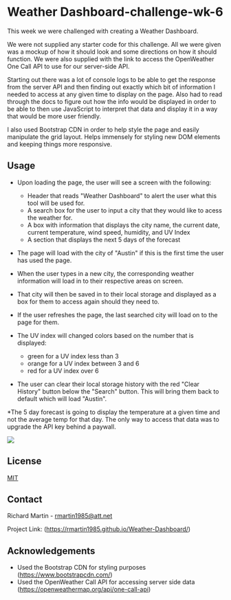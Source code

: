 # Weather Dashboard-challenge-wk-6

This week we were challenged with creating a Weather Dashboard. 

We were not supplied any starter code for this challenge. All we were given was a mockup of how it should look and some directions on how it should function. We were also supplied with the link to access the OpenWeather One Call API to use for our server-side API. 

Starting out there was a lot of console logs to be able to get the response from the server API and then finding out exactly which bit of information I needed to access at any given time to display on the page. Also had to read through the docs to figure out how the info would be displayed in order to be able to then use JavaScript to interpret that data and display it in a way that would be more user friendly. 

I also used Bootstrap CDN in order to help style the page and easily manipulate the grid layout. Helps immensely for styling new DOM elements and keeping things more responsive. 

## Usage

* Upon loading the page, the user will see a screen with the following:
    * Header that reads "Weather Dashboard" to alert the user what this tool will be used for.
    * A search box for the user to input a city that they would like to acess the weather for.
    * A box with information that displays the city name, the current date, current temperature, wind speed, humidity, and UV Index
    * A section that displays the next 5 days of the forecast

* The page will load with the city of "Austin" if this is the first time the user has used the page.   
* When the user types in a new city, the corresponding weather information will load in to their respective areas on screen. 
* That city will then be saved in to their local storage and displayed as a box for them to access again should they need to. 
* If the user refreshes the page, the last searched city will load on to the page for them. 
* The UV index will changed colors based on the number that is displayed:
    * green for a UV index less than 3
    * orange for a UV index between 3 and 6
    * red for a UV index over 6

* The user can clear their local storage history with the red "Clear History" button below the "Search" button. This will bring them back to default which will load "Austin".

*The 5 day forecast is going to display the temperature at a given time and not the average temp for that day. The only way to access that data was to upgrade the API key behind a paywall. 

<img src="https://media.giphy.com/media/DqmuC1C9pEW1BmV4jd/giphy.gif?cid=790b761148a2da7e9d66fa781a88cd2e169259b2c58c4620&rid=giphy.gif&ct=g">

## License
[MIT](https://choosealicense.com/licenses/mit/)
## Contact

Richard Martin - rmartin1985@att.net

Project Link: (https://rmartin1985.github.io/Weather-Dashboard/)

## Acknowledgements 

* Used the Bootstrap CDN for styling purposes (https://www.bootstrapcdn.com/)
* Used the OpenWeather Call API for accessing server side data (https://openweathermap.org/api/one-call-api)
